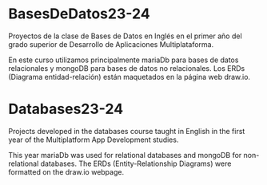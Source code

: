 # BasesDeDatos23-24

Proyectos de la clase de Bases de Datos en Inglés en el primer año del grado superior de Desarrollo de Aplicaciones Multiplataforma.

En este curso utilizamos principalmente mariaDb para bases de datos relacionales y mongoDB para bases de datos no relacionales. Los ERDs (Diagrama entidad-relación) están maquetados en la página web draw.io.


# Databases23-24

Projects developed in the databases course taught in English in the first year of the Multiplatform App Development studies.

This year mariaDb was used for relational databases and mongoDB for non-relational databases. The ERDs (Entity-Relationship Diagrams) were formatted on the draw.io webpage.

